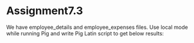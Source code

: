 # Assignment7.3
We have employee_details and employee_expenses files. 
Use local mode while running Pig and write Pig Latin script to get below results: 
